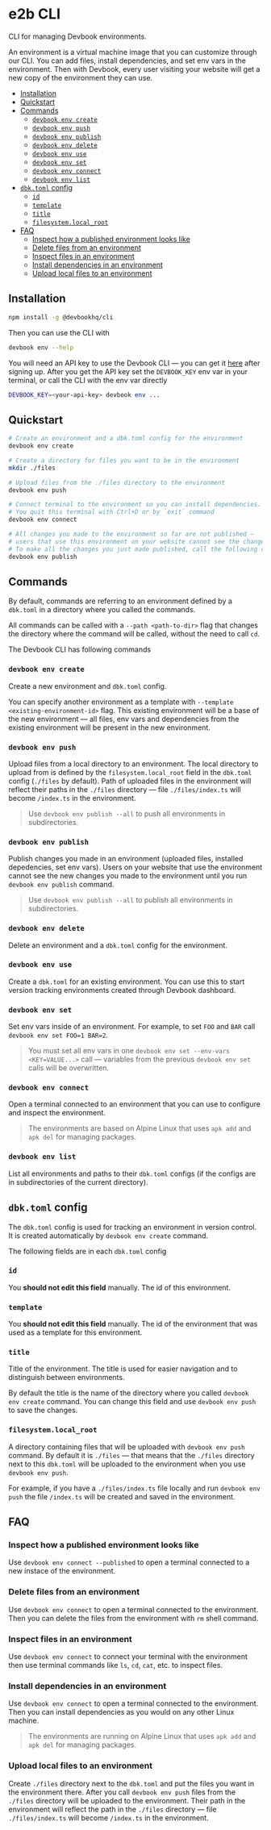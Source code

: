 # e2b CLI
CLI for managing Devbook environments.

An environment is a virtual machine image that you can customize through our CLI. You can add files, install dependencies, and set env vars in the environment. Then with Devbook, every user visiting your website will get a new copy of the environment they can use.

* [Installation](#installation)
* [Quickstart](#quickstart)
* [Commands](#commands)
  + [`devbook env create`](#devbook-env-create)
  + [`devbook env push`](#devbook-env-push)
  + [`devbook env publish`](#devbook-env-publish)
  + [`devbook env delete`](#devbook-env-delete)
  + [`devbook env use`](#devbook-env-use)
  + [`devbook env set`](#devbook-env-set)
  + [`devbook env connect`](#devbook-env-connect)
  + [`devbook env list`](#devbook-env-list)
* [`dbk.toml` config](#dbktoml-config)
  + [`id`](#id)
  + [`template`](#template)
  + [`title`](#title)
  + [`filesystem.local_root`](#filesystemlocal_root)
* [FAQ](#faq)
  + [Inspect how a published environment looks like](#inspect-how-a-published-environment-looks-like)
  + [Delete files from an environment](#delete-files-from-an-environment)
  + [Inspect files in an environment](#inspect-files-in-an-environment)
  + [Install dependencies in an environment](#install-dependencies-in-an-environment)
  + [Upload local files to an environment](#upload-local-files-to-an-environment)


## Installation
```sh
npm install -g @devbookhq/cli
```

Then you can use the CLI with
```sh
devbook env --help
```

You will need an API key to use the Devbook CLI — you can get it [here](https://dash.usedevbook.com/settings) after signing up. 
After you get the API key set the `DEVBOOK_KEY` env var in your terminal, or call the CLI with the env var directly

```sh
DEVBOOK_KEY=<your-api-key> devbook env ...
```

## Quickstart
```sh
# Create an environment and a dbk.toml config for the environment
devbook env create

# Create a directory for files you want to be in the environment
mkdir ./files

# Upload files from the ./files directory to the environment
devbook env push

# Connect terminal to the environment so you can install dependencies. 
# You quit this terminal with Ctrl+D or by `exit` command
devbook env connect

# All changes you made to the environment so far are not published —
# users that use this environment on your website cannot see the changes.
# To make all the changes you just made published, call the following command
devbook env publish
```

## Commands
By default, commands are referring to an environment defined by a `dbk.toml` in a directory where you called the commands.

All commands can be called with a `--path <path-to-dir>` flag that changes the directory where the command will be called, without the need to call `cd`.


The Devbook CLI has following commands

### `devbook env create`
Create a new environment and `dbk.toml` config. 

You can specify another environment as a template with `--template <existing-environment-id>` flag. This existing environment will be a base of the new environment — all files, env vars and dependencies from the existing environment will be present in the new environment.


### `devbook env push`
Upload files from a local directory to an environment. The local directory to upload from is defined by the `filesystem.local_root` field in the `dbk.toml` config (`./files` by default).
Path of uploaded files in the environment will reflect their paths in the `./files` directory — file `./files/index.ts` will become `/index.ts` in the environment.

> Use `devbook env publish --all` to push all environments in subdirectories.


### `devbook env publish`
Publish changes you made in an environment (uploaded files, installed depedencies, set env vars).
Users on your website that use the environment cannot see the new changes you made to the environment until you run `devbook env publish` command.

> Use `devbook env publish --all` to publish all environments in subdirectories.


### `devbook env delete`
Delete an environment and a `dbk.toml` config for the environment.


### `devbook env use`
Create a `dbk.toml` for an existing environment. You can use this to start version tracking environments created through Devbook dashboard.


### `devbook env set`
Set env vars inside of an environment.
For example, to set `FOO` and `BAR` call `devbook env set FOO=1 BAR=2`.

> You must set all env vars in one `devbook env set --env-vars <KEY=VALUE...>` call — variables from the previous `devbook env set` calls will be overwritten.


### `devbook env connect`
Open a terminal connected to an environment that you can use to configure and inspect the environment.

> The environments are based on Alpine Linux that uses `apk add` and `apk del` for managing packages.


### `devbook env list`
List all environments and paths to their `dbk.toml` configs (if the configs are in subdirectories of the current directory).


## `dbk.toml` config
The `dbk.toml` config is used for tracking an environment in version control. It is created automatically by `devbook env create` command.

The following fields are in each `dbk.toml` config

### `id` 
You **should not edit this field** manually.
The id of this environment.


### `template` 
You **should not edit this field** manually.
The id of the environment that was used as a template for this environment.


### `title`
Title of the environment. The title is used for easier navigation and to distinguish between environments.

By default the title is the name of the directory where you called `devbook env create` command.
You can change this field and use `devbook env push` to save the changes.


### `filesystem.local_root`
A directory containing files that will be uploaded with `devbook env push` command. 
By default it is `./files` — that means that the `./files` directory next to this `dbk.toml` will be uploaded to the environment when you use `devbook env push`.

For example, if you have a `./files/index.ts` file locally and run `devbook env push` the file `/index.ts` will be created and saved in the environment.


## FAQ

### Inspect how a published environment looks like
Use `devbook env connect --published` to open a terminal connected to a new instace of the environment.


### Delete files from an environment
Use `devbook env connect` to open a terminal connected to the environment. Then you can delete the files from the environment with `rm` shell command.


### Inspect files in an environment
Use `devbook env connect` to connect your terminal with the environment then use terminal commands like `ls`, `cd`, `cat`, etc. to inspect files.


### Install dependencies in an environment
Use `devbook env connect` to open a terminal connected to the environment. Then you can install dependencies as you would on any other Linux machine.

> The environments are running on Alpine Linux that uses `apk add` and `apk del` for managing packages.


### Upload local files to an environment
Create `./files` directory next to the `dbk.toml` and put the files you want in the environment there.
After you call `devbook env push` files from the `./files` directory will be uploaded to the environment. Their path in the environment will reflect the path in the `./files` directory — file `./files/index.ts` will become `/index.ts` in the environment.
